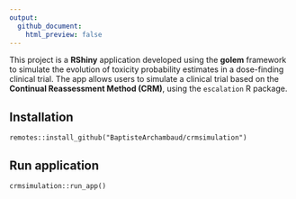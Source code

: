 ```yaml
---
output: 
  github_document:
    html_preview: false
---
```




This project is a **RShiny** application developed using the **golem** framework to simulate the evolution of toxicity probability estimates in a dose-finding clinical trial. The app allows users to simulate a clinical trial based on the **Continual Reassessment Method (CRM)**, using the `escalation` R package.


## Installation

```{r installation, eval=TRUE, echo=TRUE, results="hide", warning=FALSE, message=FALSE}
remotes::install_github("BaptisteArchambaud/crmsimulation")
```

## Run application

```{r run_app, eval=TRUE, echo=TRUE, results="hide", warning=FALSE, message=FALSE}
crmsimulation::run_app()
```
